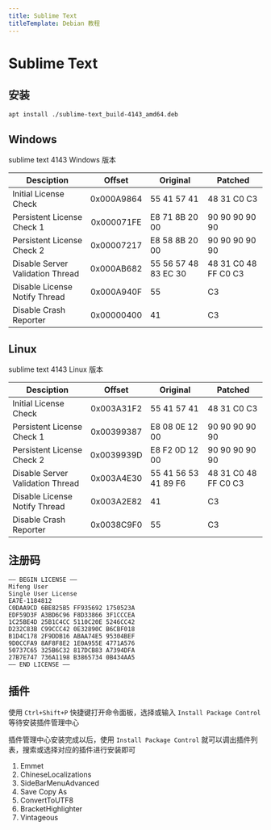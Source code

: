 ```yaml
---
title: Sublime Text
titleTemplate: Debian 教程
---
```


# Sublime Text

## 安装

```bash
apt install ./sublime-text_build-4143_amd64.deb
```

## Windows

sublime text 4143 Windows 版本

| Desciption                       |   Offset   | Original             | Patched              |
| -------------------------------- | :--------: | -------------------- | -------------------- |
| Initial License Check            | 0x000A9864 | 55 41 57 41          | 48 31 C0 C3          |
| Persistent License Check 1       | 0x000071FE | E8 71 8B 20 00       | 90 90 90 90 90       |
| Persistent License Check 2       | 0x00007217 | E8 58 8B 20 00       | 90 90 90 90 90       |
| Disable Server Validation Thread | 0x000AB682 | 55 56 57 48 83 EC 30 | 48 31 C0 48 FF C0 C3 |
| Disable License Notify Thread    | 0x000A940F | 55                   | C3                   |
| Disable Crash Reporter           | 0x00000400 | 41                   | C3                   |

## Linux

sublime text 4143 Linux 版本

| Desciption                       |   Offset   | Original             | Patched              |
| -------------------------------- | :--------: | -------------------- | -------------------- |
| Initial License Check            | 0x003A31F2 | 55 41 57 41          | 48 31 C0 C3          |
| Persistent License Check 1       | 0x00399387 | E8 08 0E 12 00       | 90 90 90 90 90       |
| Persistent License Check 2       | 0x0039939D | E8 F2 0D 12 00       | 90 90 90 90 90       |
| Disable Server Validation Thread | 0x003A4E30 | 55 41 56 53 41 89 F6 | 48 31 C0 48 FF C0 C3 |
| Disable License Notify Thread    | 0x003A2E82 | 41                   | C3                   |
| Disable Crash Reporter           | 0x0038C9F0 | 55                   | C3                   |

## 注册码

```
—– BEGIN LICENSE —–
Mifeng User
Single User License
EA7E-1184812
C0DAA9CD 6BE825B5 FF935692 1750523A
EDF59D3F A3BD6C96 F8D33866 3F1CCCEA
1C25BE4D 25B1C4CC 5110C20E 5246CC42
D232C83B C99CCC42 0E32890C B6CBF018
B1D4C178 2F9DDB16 ABAA74E5 95304BEF
9D0CCFA9 8AF8F8E2 1E0A955E 4771A576
50737C65 325B6C32 817DCB83 A7394DFA
27B7E747 736A1198 B3865734 0B434AA5
—— END LICENSE ——
```

## 插件

使用 `Ctrl+Shift+P` 快捷键打开命令面板，选择或输入 `Install Package Control` 等待安装插件管理中心

插件管理中心安装完成以后，使用 `Install Package Control` 就可以调出插件列表，搜索或选择对应的插件进行安装即可

1. Emmet
2. ChineseLocalizations
3. SideBarMenuAdvanced
4. Save Copy As
5. ConvertToUTF8
6. BracketHighlighter
7. Vintageous
